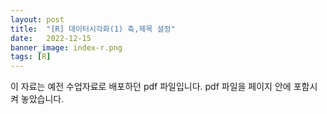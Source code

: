 ```yaml
---
layout: post
title:  "[R] 데이터시각화(1) 축,제목 설정"
date:   2022-12-15
banner_image: index-r.png
tags: [R]
---
```


이 자료는 예전 수업자료로 배포하던 pdf 파일입니다. pdf 파일을 페이지 안에 포함시켜 놓았습니다.

<!--more-->

<object data="/files/pdf/r-visual-1.pdf" type="application/pdf" width="100%" height="1105px"></object>